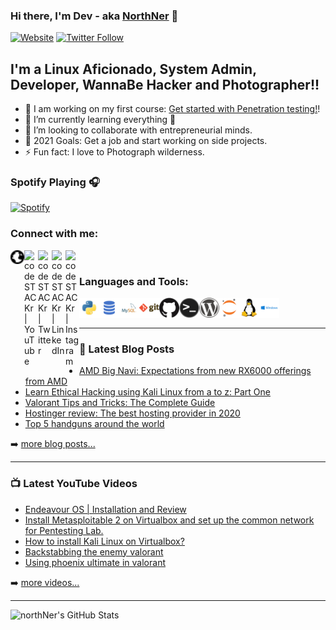 ### Hi there, I'm Dev - aka [NorthNer][website] 👋

[![Website](https://img.shields.io/website?label=infominati.com&style=for-the-badge&url=https%3A%2F%2Fcodestackr.com)](https://infominati.com)
[![Twitter Follow](https://img.shields.io/twitter/follow/northner1?color=1DA1F2&logo=twitter&style=for-the-badge)](https://twitter.com/intent/follow?original_referer=https%3A%2F%2Fgithub.com%2FcodeSTACKr&screen_name=northner1)

## I'm a Linux Aficionado, System Admin, Developer, WannaBe Hacker and Photographer!!

- 🔭 I am working on my first course: [Get started with Penetration testing!][course]!
- 🌱 I’m currently learning everything 🤣
- 👯 I’m looking to collaborate with entrepreneurial minds.
- 🥅 2021 Goals: Get a job and start working on side projects.
- ⚡ Fun fact: I love to Photograph wilderness.

### Spotify Playing 🎧

[![Spotify](https://novatorem-theta-puce.vercel.app/api/spotify)](https://open.spotify.com/user/21eolmqd3guwwqdue5znqcaea)

### Connect with me:

[<img align="left" alt="infominati.com" width="22px" src="https://raw.githubusercontent.com/iconic/open-iconic/master/svg/globe.svg" />][website]
[<img align="left" alt="codeSTACKr | YouTube" width="22px" src="https://cdn.jsdelivr.net/npm/simple-icons@v3/icons/youtube.svg" />][youtube]
[<img align="left" alt="codeSTACKr | Twitter" width="22px" src="https://cdn.jsdelivr.net/npm/simple-icons@v3/icons/twitter.svg" />][twitter]
[<img align="left" alt="codeSTACKr | LinkedIn" width="22px" src="https://cdn.jsdelivr.net/npm/simple-icons@v3/icons/linkedin.svg" />][linkedin]
[<img align="left" alt="codeSTACKr | Instagram" width="22px" src="https://cdn.jsdelivr.net/npm/simple-icons@v3/icons/instagram.svg" />][instagram]

<br />



### Languages and Tools:

<img align="left" alt="Terminal" width="32px" src="https://raw.githubusercontent.com/github/explore/80688e429a7d4ef2fca1e82350fe8e3517d3494d/topics/python/python.png" />
<img align="left" alt="SQL" width="32px" src="https://raw.githubusercontent.com/github/explore/80688e429a7d4ef2fca1e82350fe8e3517d3494d/topics/sql/sql.png" />
<img align="left" alt="MySQL" width="32px" src="https://raw.githubusercontent.com/github/explore/80688e429a7d4ef2fca1e82350fe8e3517d3494d/topics/mysql/mysql.png" />
<img align="left" alt="Git" width="32px" src="https://raw.githubusercontent.com/github/explore/80688e429a7d4ef2fca1e82350fe8e3517d3494d/topics/git/git.png" />
<img align="left" alt="GitHub" width="32px" src="https://raw.githubusercontent.com/github/explore/78df643247d429f6cc873026c0622819ad797942/topics/github/github.png" />
<img align="left" alt="Terminal" width="32px" src="https://raw.githubusercontent.com/github/explore/80688e429a7d4ef2fca1e82350fe8e3517d3494d/topics/terminal/terminal.png" />
<img align="left" alt="Terminal" width="32px" src="https://raw.githubusercontent.com/github/explore/80688e429a7d4ef2fca1e82350fe8e3517d3494d/topics/wordpress/wordpress.png" />
<img align="left" alt="Terminal" width="32px" src="https://raw.githubusercontent.com/github/explore/80688e429a7d4ef2fca1e82350fe8e3517d3494d/topics/jupyter-notebook/jupyter-notebook.png" />
<img align="left" alt="Terminal" width="32px" src="https://raw.githubusercontent.com/github/explore/80688e429a7d4ef2fca1e82350fe8e3517d3494d/topics/linux/linux.png" />
<img align="left" alt="Terminal" width="32px" src="https://raw.githubusercontent.com/github/explore/80688e429a7d4ef2fca1e82350fe8e3517d3494d/topics/windows/windows.png" />



<br />
<br />


---

### 📕 Latest Blog Posts

<!-- BLOG-POST-LIST:START -->
- [AMD Big Navi: Expectations from new RX6000 offerings from AMD](https://infominati.com/amd-big-navi-expectations-from-new-rx6000-offerings-from-amd/?utm_source=rss&utm_medium=rss&utm_campaign=amd-big-navi-expectations-from-new-rx6000-offerings-from-amd)
- [Learn Ethical Hacking using Kali Linux from a to z: Part One](https://infominati.com/learn-ethical-hacking-using-kali-linux-from-a-to-z-part-one/?utm_source=rss&utm_medium=rss&utm_campaign=learn-ethical-hacking-using-kali-linux-from-a-to-z-part-one)
- [Valorant Tips and Tricks: The Complete Guide](https://infominati.com/valorant-tips-and-tricks-the-complete-guide/?utm_source=rss&utm_medium=rss&utm_campaign=valorant-tips-and-tricks-the-complete-guide)
- [Hostinger review: The best hosting provider in 2020](https://infominati.com/hostinger-review-the-best-hosting-provider-for-newcomers-in-2020/?utm_source=rss&utm_medium=rss&utm_campaign=hostinger-review-the-best-hosting-provider-for-newcomers-in-2020)
- [Top 5 handguns around the world](https://infominati.com/top-5-handguns-around-the-world/?utm_source=rss&utm_medium=rss&utm_campaign=top-5-handguns-around-the-world)
<!-- BLOG-POST-LIST:END -->

➡️ [more blog posts...](https://infominati.com)

---

### 📺 Latest YouTube Videos

<!-- YOUTUBE:START -->
- [Endeavour OS | Installation and Review](https://www.youtube.com/watch?v=dN7wxfN3M5c)
- [Install Metasploitable 2 on Virtualbox and set up the common network for Pentesting Lab.](https://www.youtube.com/watch?v=p6L5DDN3aeQ)
- [How to install Kali Linux on Virtualbox?](https://www.youtube.com/watch?v=iwvDZQ-z8Lo)
- [Backstabbing the enemy valorant](https://www.youtube.com/watch?v=-qt0rpn3ZW4)
- [Using phoenix ultimate in valorant](https://www.youtube.com/watch?v=-q4VKpAqkcE)
<!-- YOUTUBE:END -->

➡️ [more videos...](https://www.youtube.com/channel/UCmAXDjo7sqc6Mao28_yPEuA)

---


<img align="left" alt="northNer's GitHub Stats" src="https://github-readme-stats-kappa-gules.vercel.app//api?username=north-ner&show_icons=true&hide_border=true" />



[website]: https://infominati.com
[course]: https://infominati.com/learn-ethical-hacking-using-kali-linux-from-a-to-z-part-one/
[twitter]: https://twitter.com/northner1
[youtube]: https://www.youtube.com/channel/UCmAXDjo7sqc6Mao28_yPEuA
[instagram]: https://www.instagram.com/monkeys_nd_mountains/
[linkedin]: https://www.linkedin.com/in/dev-northner/
[webdevplaylist]:  https://www.youtube.com/channel/UCmAXDjo7sqc6Mao28_yPEuA
[jsplaylist]:  https://www.youtube.com/channel/UCmAXDjo7sqc6Mao28_yPEuA
[cssplaylist]:  https://www.youtube.com/channel/UCmAXDjo7sqc6Mao28_yPEuA
[reactplaylist]:  https://www.youtube.com/channel/UCmAXDjo7sqc6Mao28_yPEuA
